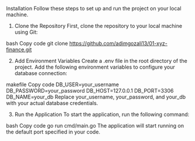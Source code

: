 Installation
Follow these steps to set up and run the project on your local machine.

1. Clone the Repository
First, clone the repository to your local machine using Git:

bash
Copy code
git clone https://github.com/adimgozali13/01-xyz-finance.git

2. Add Environment Variables
Create a .env file in the root directory of the project. Add the following environment variables to configure your database connection:

makefile
Copy code
DB_USER=your_username
DB_PASSWORD=your_password
DB_HOST=127.0.0.1
DB_PORT=3306
DB_NAME=your_db
Replace your_username, your_password, and your_db with your actual database credentials.

3. Run the Application
To start the application, run the following command:

bash
Copy code
go run cmd/main.go
The application will start running on the default port specified in your code.